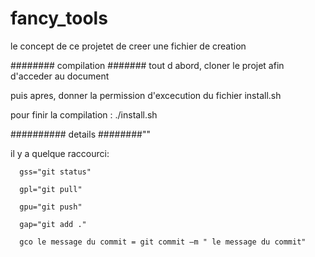 # fancy_tools

le concept de ce projetet de creer une fichier de creation

######## compilation #######
 tout d abord, cloner le projet afin d'acceder au document

puis apres, donner la permission d'excecution du fichier install.sh

pour finir la compilation : ./install.sh

########## details ########""

il y a quelque raccourci:       

      gss="git status"

      gpl="git pull"
			        
      gpu="git push"
			        
      gap="git add ."
                               
      gco le message du commit = git commit –m " le message du commit" 


